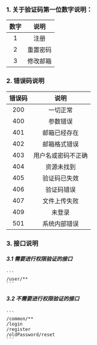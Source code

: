 ### 1. 关于验证码第一位数字说明：

|数字|说明|
|:---:|:---:|
|1|注册|
|2|重置密码|
|3|修改邮箱|

### 2. 错误码说明

|错误码|说明|
|:---:|:---:|
|200|一切正常|
|400|参数错误|
|401|邮箱已经存在|
|402|邮箱格式错误|
|403|用户名或密码不正确|
|404|资源未找到|
|405|验证码已失效|
|406|验证码错误|
|407|文件上传失败|
|409|未登录|
|501|系统内部错误|

### 3. 接口说明

##### 3.1 需要进行权限验证的接口

    ```
    /user/**
    ```

##### 3.2 不需要进行权限验证的接口

    ```
    /common/**
    /login
    /register
    /oldPassword/reset
    ```